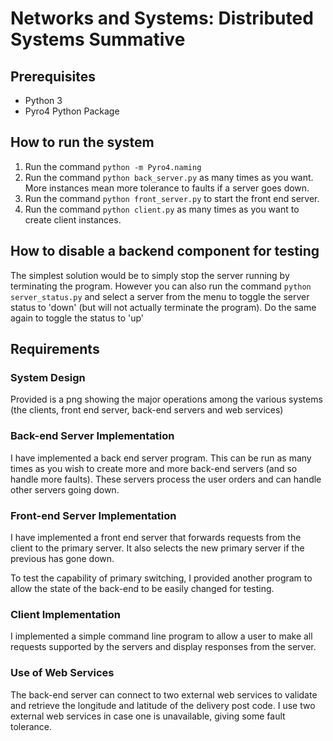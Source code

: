 # Networks and Systems: Distributed Systems Summative

## Prerequisites
- Python 3
- Pyro4 Python Package

## How to run the system
1. Run the command `python -m Pyro4.naming`
2. Run the command `python back_server.py` as many times as you want. More instances mean more tolerance to faults if a server goes down.
3. Run the command `python front_server.py` to start the front end server.
4. Run the command `python client.py` as many times as you want to create client instances.

## How to disable a backend component for testing
The simplest solution would be to simply stop the server running by terminating the program. However you can also run the command `python server_status.py` and select a server from the menu to toggle the server status to 'down' (but will not actually terminate the program). Do the same again to toggle the status to 'up'

## Requirements
### System Design
Provided is a png showing the major operations among the various systems (the clients, front end server, back-end servers and web services)

### Back-end Server Implementation
I have implemented a back end server program. This can be run as many times as you wish to create more and more back-end servers (and so handle more faults). These servers process the user orders and can handle other servers going down.

### Front-end Server Implementation
I have implemented a front end server that forwards requests from the client to the primary server. It also selects the new primary server if the previous has gone down.

To test the capability of primary switching, I provided another program to allow the state of the back-end to be easily changed for testing.

### Client Implementation
I implemented a simple command line program to allow a user to make all requests supported by the servers and display responses from the server.

### Use of Web Services
The back-end server can connect to two external web services to validate and retrieve the longitude and latitude of the delivery post code. I use two external web services in case one is unavailable, giving some fault tolerance.
